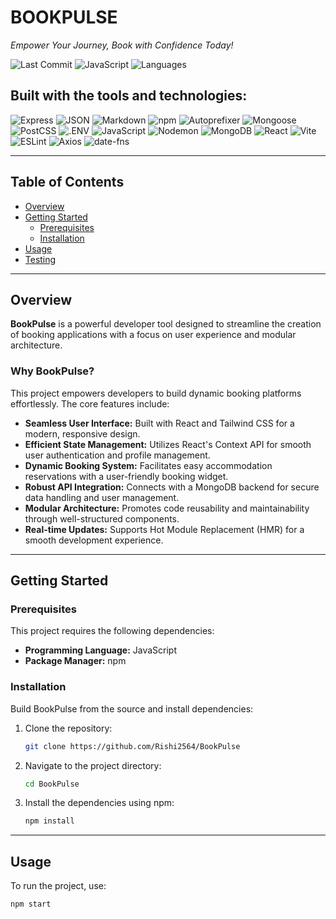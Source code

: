 # BOOKPULSE

*Empower Your Journey, Book with Confidence Today!*

![Last Commit](https://img.shields.io/badge/last%20commit-last%20friday-blue)
![JavaScript](https://img.shields.io/badge/javascript-98.6%25-yellow)
![Languages](https://img.shields.io/badge/languages-3-blue)

## Built with the tools and technologies:
![Express](https://img.shields.io/badge/Express-black)
![JSON](https://img.shields.io/badge/JSON-black)
![Markdown](https://img.shields.io/badge/Markdown-black)
![npm](https://img.shields.io/badge/npm-red)
![Autoprefixer](https://img.shields.io/badge/Autoprefixer-red)
![Mongoose](https://img.shields.io/badge/Mongoose-red)
![PostCSS](https://img.shields.io/badge/PostCSS-orange)
![.ENV](https://img.shields.io/badge/.ENV-yellow)
![JavaScript](https://img.shields.io/badge/JavaScript-yellow)
![Nodemon](https://img.shields.io/badge/Nodemon-green)
![MongoDB](https://img.shields.io/badge/MongoDB-green)
![React](https://img.shields.io/badge/React-blue)
![Vite](https://img.shields.io/badge/Vite-blue)
![ESLint](https://img.shields.io/badge/ESLint-purple)
![Axios](https://img.shields.io/badge/Axios-purple)
![date-fns](https://img.shields.io/badge/date-fns-maroon)

---

## Table of Contents

- [Overview](#overview)
- [Getting Started](#getting-started)
  - [Prerequisites](#prerequisites)
  - [Installation](#installation)
- [Usage](#usage)
- [Testing](#testing)

---

## Overview

**BookPulse** is a powerful developer tool designed to streamline the creation of booking applications with a focus on user experience and modular architecture.

### Why BookPulse?

This project empowers developers to build dynamic booking platforms effortlessly. The core features include:

- **Seamless User Interface:** Built with React and Tailwind CSS for a modern, responsive design.
- **Efficient State Management:** Utilizes React's Context API for smooth user authentication and profile management.
- **Dynamic Booking System:** Facilitates easy accommodation reservations with a user-friendly booking widget.
- **Robust API Integration:** Connects with a MongoDB backend for secure data handling and user management.
- **Modular Architecture:** Promotes code reusability and maintainability through well-structured components.
- **Real-time Updates:** Supports Hot Module Replacement (HMR) for a smooth development experience.

---

## Getting Started

### Prerequisites

This project requires the following dependencies:

- **Programming Language:** JavaScript
- **Package Manager:** npm

### Installation

Build BookPulse from the source and install dependencies:

1. Clone the repository:
    ```bash
    git clone https://github.com/Rishi2564/BookPulse
    ```

2. Navigate to the project directory:
    ```bash
    cd BookPulse
    ```

3. Install the dependencies using npm:
    ```bash
    npm install
    ```

---

## Usage

To run the project, use:

```bash
npm start
